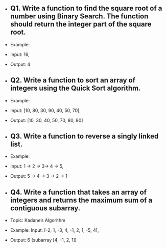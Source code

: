 - ## Q1. Write a function to find the square root of a number using Binary Search. The function should return the integer part of the square root.
- Example:
- Input: 16,
- Output: 4

- ## Q2. Write a function to sort an array of integers using the Quick Sort algorithm.
- Example:
- Input: [10, 80, 30, 90, 40, 50, 70],
- Output: [10, 30, 40, 50, 70, 80, 90]

- ## Q3. Write a function to reverse a singly linked list.
- Example:
- Input: 1 -> 2 -> 3-> 4 -> 5,
- Output: 5 -> 4 -> 3 -> 2 -> 1

- ## Q4. Write a function that takes an array of integers and returns the maximum sum of a contiguous subarray.
- Topic: Kadane’s Algorithm
- Example: Input: [-2, 1, -3, 4, -1, 2, 1, -5, 4],
- Output: 6 (subarray [4, -1, 2, 1])
